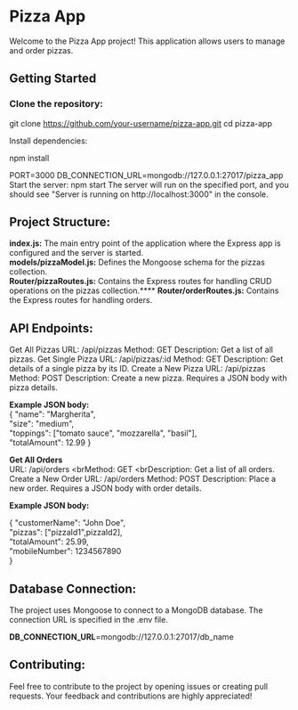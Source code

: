 # Pizza App

Welcome to the Pizza App project! This application allows users to manage and order pizzas.

## Getting Started

### Clone the repository:

git clone https://github.com/your-username/pizza-app.git
cd pizza-app

Install dependencies:

npm install

PORT=3000
DB_CONNECTION_URL=mongodb://127.0.0.1:27017/pizza_app
Start the server:
npm start
The server will run on the specified port, and you should see "Server is running on http://localhost:3000" in the console.

## Project Structure:

**index.js:** The main entry point of the application where the Express app is configured and the server is started.<br>
**models/pizzaModel.js:** Defines the Mongoose schema for the pizzas collection.<br>
**Router/pizzaRoutes.js:** Contains the Express routes for handling CRUD operations on the pizzas collection.****
**Router/orderRoutes.js:** Contains the Express routes for handling orders.<br>

## API Endpoints:
Get All Pizzas
URL: /api/pizzas
Method: GET
Description: Get a list of all pizzas.
Get Single Pizza
URL: /api/pizzas/:id
Method: GET
Description: Get details of a single pizza by its ID.
Create a New Pizza
URL: /api/pizzas
Method: POST
Description: Create a new pizza. Requires a JSON body with pizza details.

**Example JSON body:** <br>
{
  "name": "Margherita",<br>
  "size": "medium",<br>
  "toppings": ["tomato sauce", "mozzarella", "basil"],<br>
  "totalAmount": 12.99
}

**Get All Orders**
<br>URL: /api/orders
<brMethod: GET
<brDescription: Get a list of all orders.
Create a New Order
URL: /api/orders
Method: POST
Description: Place a new order. Requires a JSON body with order details.

**Example JSON body:** 

{
 "customerName": "John Doe",<br>"pizzas": ["pizzaId1",pizzaId2], <br>"totalAmount": 25.99,<br>"mobileNumber": 1234567890<br> 
}

## Database Connection:
The project uses Mongoose to connect to a MongoDB database. The connection URL is specified in the .env file.


**DB_CONNECTION_URL**=mongodb://127.0.0.1:27017/db_name

## Contributing:
Feel free to contribute to the project by opening issues or creating pull requests. Your feedback and contributions are highly appreciated!

